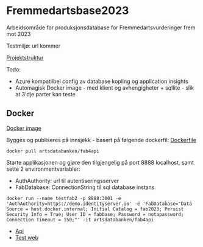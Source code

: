 # Fremmedartsbase2023
Arbeidsområde for produksjonsdatabase for Fremmedartsvurderinger frem mot 2023

Testmiljø: url kommer

[Projektstruktur](ProjectStructure.md)

Todo: 

* Azure kompatilbel config av database kopling og application insights
* Automagisk Docker image - med klient og avhengigheter + sqllite - slik at 3'dje parter kan teste

## Docker
[Docker image](https://hub.docker.com/r/artsdatabanken/fab4api)

Bygges og publiseres på innsjekk - basert på følgende dockerfil:
[Dockerfile](https://github.com/Artsdatabanken/Fremmedartsbase2023/blob/main/Prod.Api/Dockerfile)


```
docker pull artsdatabanken/fab4api
```

Starte applikasjonen og gjøre den tilgjengelig på port 8888 localhost, samt sette 2 environmentvariabler:

* AuthAuthority: url til autentiseringsserver
* FabDatabase: ConnectionString til sql database instans

```
docker run --name testfab2 -p 8888:3001 -e 'AuthAuthority=https://demo.identityserver.io' -e 'FabDatabase="Data Source = host.docker.internal; Initial Catalog = fab2023; Persist Security Info = True; User ID = fabbase; Password = notapassword; Connection Timeout = 150;"' -it artsdatabanken/fab4api
```


* [Api](http://localhost:8888/swagger/index.html)
* [Test web](http://localhost:8888/index.html)